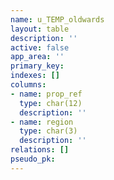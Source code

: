 ```yaml
---
name: u_TEMP_oldwards
layout: table
description: ''
active: false
app_area: ''
primary_key: 
indexes: []
columns:
- name: prop_ref
  type: char(12)
  description: ''
- name: region
  type: char(3)
  description: ''
relations: []
pseudo_pk: 
---
```


